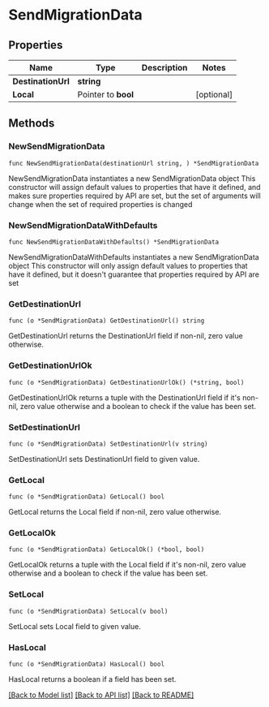 # SendMigrationData

## Properties

Name | Type | Description | Notes
------------ | ------------- | ------------- | -------------
**DestinationUrl** | **string** |  |
**Local** | Pointer to **bool** |  | [optional]

## Methods

### NewSendMigrationData

`func NewSendMigrationData(destinationUrl string, ) *SendMigrationData`

NewSendMigrationData instantiates a new SendMigrationData object
This constructor will assign default values to properties that have it defined,
and makes sure properties required by API are set, but the set of arguments
will change when the set of required properties is changed

### NewSendMigrationDataWithDefaults

`func NewSendMigrationDataWithDefaults() *SendMigrationData`

NewSendMigrationDataWithDefaults instantiates a new SendMigrationData object
This constructor will only assign default values to properties that have it defined,
but it doesn't guarantee that properties required by API are set

### GetDestinationUrl

`func (o *SendMigrationData) GetDestinationUrl() string`

GetDestinationUrl returns the DestinationUrl field if non-nil, zero value otherwise.

### GetDestinationUrlOk

`func (o *SendMigrationData) GetDestinationUrlOk() (*string, bool)`

GetDestinationUrlOk returns a tuple with the DestinationUrl field if it's non-nil, zero value otherwise
and a boolean to check if the value has been set.

### SetDestinationUrl

`func (o *SendMigrationData) SetDestinationUrl(v string)`

SetDestinationUrl sets DestinationUrl field to given value.


### GetLocal

`func (o *SendMigrationData) GetLocal() bool`

GetLocal returns the Local field if non-nil, zero value otherwise.

### GetLocalOk

`func (o *SendMigrationData) GetLocalOk() (*bool, bool)`

GetLocalOk returns a tuple with the Local field if it's non-nil, zero value otherwise
and a boolean to check if the value has been set.

### SetLocal

`func (o *SendMigrationData) SetLocal(v bool)`

SetLocal sets Local field to given value.

### HasLocal

`func (o *SendMigrationData) HasLocal() bool`

HasLocal returns a boolean if a field has been set.


[[Back to Model list]](../README.md#documentation-for-models) [[Back to API list]](../README.md#documentation-for-api-endpoints) [[Back to README]](../README.md)


